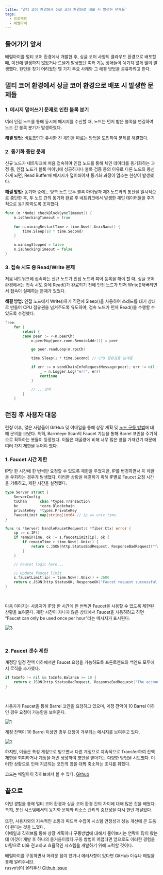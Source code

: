 ```yaml
---
title: '멀티 코어 환경에서 싱글 코어 환경으로 배포 시 발생한 문제들'
tags: 
  - 프로젝트
  - 배럴아이
---
```


## 들어가기 앞서

배럴아이를 멀티 코어 환경에서 개발한 후, 싱글 코어 사양의 클라우드 환경으로 배포할 때, 이전에 발생하지 않았거나 드물게 발생했던 여러 기능 장애들이 예기치 않게 많이 발생했다. 원인을 찾기 어려웠던 몇 가지 주요 사례와 그 해결 방법을 공유하려고 한다.

## 멀티 코어 환경에서 싱글 코어 환경으로 배포 시 발생한 문제들

### 1. 메시지 덮어쓰기 문제로 인한 블록 분기

여러 인접 노드를 통해 동시에 메시지를 수신할 때, 노드는 먼저 받은 블록을 연결하여 노드 간 블록 분기가 발생하였다.

**해결 방법:** 비트코인과 유사한 긴 체인을 따르는 방법을 도입하여 문제를 해결했다.

### 2. 동기화 중단 문제

신규 노드가 네트워크에 처음 접속하여 인접 노드를 통해 체인 데이터를 동기화하는 과정 중, 인접 노드가 블록 마이닝에 성공하거나 블록 검증 등의 이유로 다른 노드와 통신하게 되면, Read Buffer에 메시지가 덮어씌어져 동기화 과정이 멈추는 현상이 발생했다.

**해결 방법:** 동기화 중에는 양측 노드 모두 블록 마이닝과 제3 노드와의 통신을 일시적으로 중단한 후, 두 노드 간의 동기화 완료 후 네트워크에서 발생한 체인 데이터들을 주기적으로 동기화하도록 조치했다.

```go
func (n *Node) checkBlockSyncTimeout() {
    n.isCheckingTimeout = true
    
    for n.miningRestartTime > time.Now().UnixNano() {
        time.Sleep(10 * time.Second) 
    }
    
    n.miningStopped = false
    n.isCheckingTimeout = false
}

```

### 3. 접속 시도 중 Read/Write 문제

처음 네트워크에 접속하는 신규 노드가 인접 노드와 피어 등록을 해야 할 때, 싱글 코어 환경에서는 접속 시도 중에 Read()가 완료되기 전에 인접 노드가 먼저 Write()해버리면서 접속이 실패하는 문제가 있었다.

**해결 방법:** 인접 노드에서 Write()하기 직전에 Sleep()을 사용하여 쓰레드를 대기 상태로 만들어 CPU 점유권을 넘겨주도록 유도하여, 접속 노드가 먼저 Read()를 수행할 수 있도록 수정했다.

```go
free:
    for {
        select {
        case peer := <-n.peerCh:
            n.peerMap[peer.conn.RemoteAddr()] = peer

            go peer.readLoop(n.rpcCh)

            time.Sleep(1 * time.Second) // CPU 점유권을 넘겨줌

            if err := n.sendChainInfoRequestMessage(peer); err != nil {
                _ = n.Logger.Log("err", err)
                continue
            }

            // ...생략
        }
    }

```

## 런칭 후 사용자 대응

런칭 이후, 많은 사람들이 GitHub 및 이메일을 통해 상장 계획 및 [노드 구동 방법](https://github.com/barreleye-labs/barreleye/issues/94)에 대해 문의를 보냈다. 특히, Barreleye Scan의 Faucet 기능을 통해 Barrel 코인을 주기적으로 획득하는 봇들이 등장했다. 이들은 채굴량에 비해 너무 많은 양을 가져갔기 때문에 여러 가지 제한을 두어야 했다.

### 1. Faucet 시간 제한

IP당 한 시간에 한 번씩만 요청할 수 있도록 제한을 두었지만, IP를 변경하면서 이 제한을 우회하는 경우가 발생했다. 이러한 상황을 해결하기 위해 IP별로 Faucet 요청 시간을 기록하고, 제한 시간을 설정했다.

```go
type Server struct {
    ServerConfig
    txChan      chan *types.Transaction
    bc          *core.Blockchain
    privateKey  *types.PrivateKey
    faucetLimit map[string]int64 // ip => unix time.
}

func (s *Server) handleFaucetRequest(c *fiber.Ctx) error {
    ip := c.IP()
    if remainTime, ok := s.faucetLimit[ip]; ok {
        if remainTime > time.Now().Unix() {
            return c.JSON(http.StatusBadRequest, ResponseBadRequest("faucet time limit"))
        }
    }

    // Faucet logic here...

    // Update faucet limit
    s.faucetLimit[ip] = time.Now().Unix() + 3600
    return c.JSON(http.StatusOK, ResponseOK("Faucet request successful."))
}


```

<br/>
 
다음 이미지는 사용자가 IP당 한 시간에 한 번씩만 Faucet을 사용할 수 있도록 제한된 상황을 보여준다. 제한 시간이 지나지 않은 상태에서 Faucet을 사용하려고 하면 “Faucet can only be used once per hour”라는 메시지가 표시된다.
 
![3](https://github.com/user-attachments/assets/eaede910-d000-44a4-8d9f-b8bd3259e919)

 <br/>
 
### 2. Faucet 갯수 제한

계정당 일정 잔액 이하에서만 Faucet 요청을 가능하도록 프론트엔드와 백엔드 모두에서 로직을 추가했다. 



```go
if toInfo != nil && toInfo.Balance >= 10 {
    return c.JSON(http.StatusBadRequest, ResponseBadRequest("The account already has sufficient balance of 10 Barrel or more."))
}
```

 <br/>
 
사용자가 Faucet을 통해 Barrel 코인을 요청하고 있으며, 계정 잔액이 10 Barrel 이하인 경우 요청이 가능함을 보여준다.
 
<img alt="1" src="https://github.com/user-attachments/assets/f8793e2f-5ecf-41b7-8f0c-2f5b567300c3">

<br/>
 
계정 잔액이 10 Barrel 이상인 경우 요청이 거부되는 메시지를 보여주고 있다.

<img alt="2" src="https://github.com/user-attachments/assets/9e7a7329-f3d5-472c-bdac-a3554ef685f3">

 <br/>
 
하지만, 이들은 특정 계정으로 받으면서 다른 계정으로 지속적으로 Transfer하여 잔액 제한을 회피하거나 계정을 매번 생성하여 코인을 받아가는 다양한 방법을 시도했다. 
이러한 상황으로 인해 지급되는 코인의 양을 대폭 축소하는 조치를 취했다.

코드는 배럴아이 깃허브에서 볼 수 있다. [Github](https://github.com/barreleye-labs/barreleye)

## 끝으로

이번 경험을 통해 멀티 코어 환경과 싱글 코어 환경 간의 차이에 대해 많은 것을 배웠다. 특히, 분산 시스템에서의 동기화 문제와 리소스 관리의 중요성을 다시 한번 깨달았다.
 <br/> <br/>
또한, 사용자와의 지속적인 소통과 피드백 수집이 시스템 안정성과 성능 개선에 큰 도움이 된다는 것을 느꼈다. <br/> 
이메일과 깃허브를 통해 상장 계획이나 구동방법에 대해서 물어보시는 연락이 많이 왔는데 이것이 개발 후 하나의 즐거움이였다.구동 방법이 어렵다면  앞으로도 이러한 경험을 바탕으로 더욱 견고하고 효율적인 시스템을 개발하기 위해 노력할 것이다.
<br/>

배럴아이를 구동하면서 어려운 점이 있거나 에러사항이 있다면 GitHub 이슈나 메일을 통해 알려주세요.
<br/>
rusvo님이 올려주신 [Github Issue](https://github.com/barreleye-labs/barreleye/issues/94)
